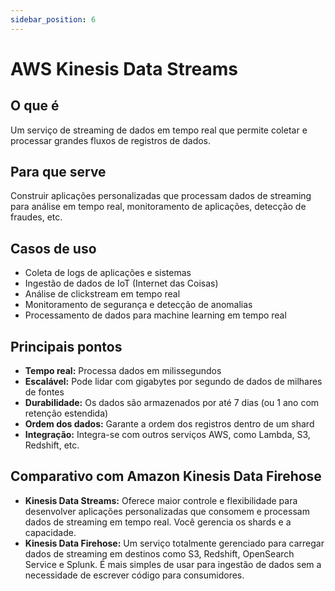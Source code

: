 ```yaml
---
sidebar_position: 6
---
```


# AWS Kinesis Data Streams

## O que é
Um serviço de streaming de dados em tempo real que permite coletar e processar grandes fluxos de registros de dados.

## Para que serve
Construir aplicações personalizadas que processam dados de streaming para análise em tempo real, monitoramento de aplicações, detecção de fraudes, etc.

## Casos de uso
- Coleta de logs de aplicações e sistemas
- Ingestão de dados de IoT (Internet das Coisas)
- Análise de clickstream em tempo real
- Monitoramento de segurança e detecção de anomalias
- Processamento de dados para machine learning em tempo real

## Principais pontos
- **Tempo real:** Processa dados em milissegundos
- **Escalável:** Pode lidar com gigabytes por segundo de dados de milhares de fontes
- **Durabilidade:** Os dados são armazenados por até 7 dias (ou 1 ano com retenção estendida)
- **Ordem dos dados:** Garante a ordem dos registros dentro de um shard
- **Integração:** Integra-se com outros serviços AWS, como Lambda, S3, Redshift, etc.

## Comparativo com Amazon Kinesis Data Firehose
- **Kinesis Data Streams:** Oferece maior controle e flexibilidade para desenvolver aplicações personalizadas que consomem e processam dados de streaming em tempo real. Você gerencia os shards e a capacidade.
- **Kinesis Data Firehose:** Um serviço totalmente gerenciado para carregar dados de streaming em destinos como S3, Redshift, OpenSearch Service e Splunk. É mais simples de usar para ingestão de dados sem a necessidade de escrever código para consumidores. 